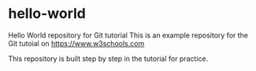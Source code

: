 # hello-world
Hello World repository for Git tutorial
This is an example repository for the Git tutoial on https://www.w3schools.com

This repository is built step by step in the tutorial for practice.
